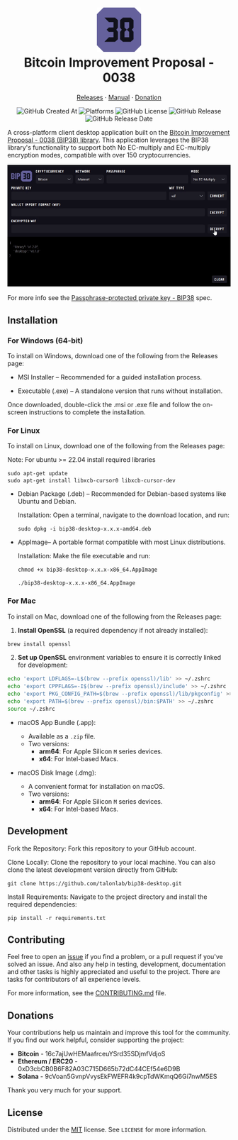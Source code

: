 <h1 align="center" style="border-bottom: none">
    <img height="100" alt="BIP38" src="data/bip38.svg"><br>Bitcoin Improvement Proposal - 0038
</h1>

<p align="center">
    <a href="https://github.com/talonlab/bip38-desktop/releases" target="_blank">Releases</a> · <a href="https://talonlab.gitbook.io/bip38/manual" target="_blank">Manual</a> ·  <a href="#donations">Donation</a>
</p>

<div align="center">

![GitHub Created At](https://img.shields.io/github/created-at/talonlab/bip38-desktop)
![Platforms](https://img.shields.io/badge/platforms-Windows%20%7C%20Linux%20%7C%20Mac-blue)
![GitHub License](https://img.shields.io/github/license/talonlab/bip38-desktop?color=black)
![GitHub Release](https://img.shields.io/github/v/release/talonlab/bip38-desktop)
![GitHub Release Date](https://img.shields.io/github/release-date/talonlab/bip38-desktop)

</div>

A cross-platform client desktop application built on the [Bitcoin Improvement Proposal - 0038 (BIP38) library](https://github.com/talonlab/python-bip38). This application leverages the BIP38 library's functionality to support both No EC-multiply and EC-multiply encryption modes, compatible with over 150 cryptocurrencies.

![Desktop Application](data/bip38.gif)

For more info see the [Passphrase-protected private key - BIP38](https://en.bitcoin.it/wiki/BIP_0038) spec.

## Installation

### For Windows (64-bit)

To install on Windows, download one of the following from the Releases page:

- MSI Installer – Recommended for a guided installation process.

- Executable (.exe) – A standalone version that runs without installation.

Once downloaded, double-click the .msi or .exe file and follow the on-screen instructions to complete the installation.

### For Linux

To install on Linux, download one of the following from the Releases page:

Note: For ubuntu >= 22.04 install required libraries

```
sudo apt-get update
sudo apt-get install libxcb-cursor0 libxcb-cursor-dev
```

- Debian Package (.deb) – Recommended for Debian-based systems like Ubuntu and Debian.

    Installation: Open a terminal, navigate to the download location, and run:
    ```
    sudo dpkg -i bip38-desktop-x.x.x-amd64.deb
    ```

- AppImage– A portable format compatible with most Linux distributions.

    Installation: Make the file executable and run:
    ```
    chmod +x bip38-desktop-x.x.x-x86_64.AppImage
    ```
    ```
    ./bip38-desktop-x.x.x-x86_64.AppImage
    ```

### For Mac

To install on Mac, download one of the following from the Releases page:

1. **Install OpenSSL** (a required dependency if not already installed):
```bash
brew install openssl
```
2. **Set up OpenSSL** environment variables to ensure it is correctly linked for development:
```bash
echo 'export LDFLAGS=-L$(brew --prefix openssl)/lib' >> ~/.zshrc
echo 'export CPPFLAGS=-I$(brew --prefix openssl)/include' >> ~/.zshrc
echo 'export PKG_CONFIG_PATH=$(brew --prefix openssl)/lib/pkgconfig' >> ~/.zshrc
echo 'export PATH=$(brew --prefix openssl)/bin:$PATH' >> ~/.zshrc
source ~/.zshrc
```
- macOS App Bundle (.app):
   - Available as a `.zip` file.
   - Two versions:
     - **arm64**: For Apple Silicon `M` series devices.
     - **x64**: For Intel-based Macs.

- macOS Disk Image (.dmg):
   - A convenient format for installation on macOS.
   - Two versions:
     - **arm64**: For Apple Silicon `M` series devices.
     - **x64**: For Intel-based Macs.

## Development

Fork the Repository: Fork this repository to your GitHub account.

Clone Locally: Clone the repository to your local machine. You can also clone the latest development version directly from GitHub:

```
git clone https://github.com/talonlab/bip38-desktop.git
```

Install Requirements: Navigate to the project directory and install the required dependencies:

```
pip install -r requirements.txt
```

## Contributing

Feel free to open an [issue](https://github.com/talonlab/bip38-desktop/issues) if you find a problem,
or a pull request if you've solved an issue. And also any help in testing, development,
documentation and other tasks is highly appreciated and useful to the project.
There are tasks for contributors of all experience levels.

For more information, see the [CONTRIBUTING.md](https://github.com/talonlab/bip38-desktop/blob/master/CONTRIBUTING.md) file.

## Donations

Your contributions help us maintain and improve this tool for the community. 
If you find our work helpful, consider supporting the project:

- **Bitcoin** - 16c7ajUwHEMaafrceuYSrd35SDjmfVdjoS
- **Ethereum / ERC20** - 0xD3cbCB0B6F82A03C715D665b72dC44CEf54e6D9B
- **Solana** - 9cVoan5GvnpVvysEkFWEFR4k9cpTdWKmqQ6Gi7nwM5ES

Thank you very much for your support.

## License

Distributed under the [MIT](https://github.com/talonlab/bip38-desktop/blob/master/LICENSE) license. See ``LICENSE`` for more information.

